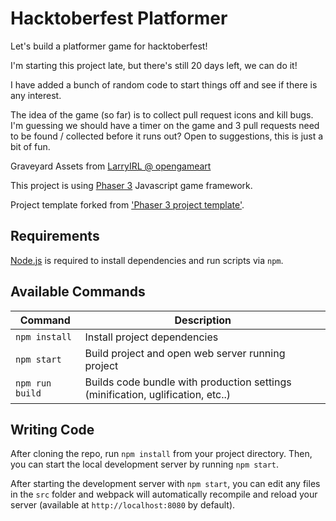 # Hacktoberfest Platformer

Let's build a platformer game for hacktoberfest!

I'm starting this project late, but there's still 20 days left, we can do it!

I have added a bunch of random code to start things off and see if there is any interest.

The idea of the game (so far) is to collect pull request icons and kill bugs. I'm guessing we should have a timer on the game and 3 pull requests need to be found / collected before it runs out? Open to suggestions, this is just a bit of fun.

Graveyard Assets from [LarryIRL @ opengameart](https://opengameart.org/content/seamless-2d-graveyard-background)

This project is using [Phaser 3](https://www.phaser.io/phaser3) Javascript game framework.

Project template forked from ['Phaser 3 project template'](https://github.com/photonstorm/phaser3-project-template).

## Requirements

[Node.js](https://nodejs.org) is required to install dependencies and run scripts via `npm`.

## Available Commands

| Command         | Description                                                                     |
| --------------- | ------------------------------------------------------------------------------- |
| `npm install`   | Install project dependencies                                                    |
| `npm start`     | Build project and open web server running project                               |
| `npm run build` | Builds code bundle with production settings (minification, uglification, etc..) |

## Writing Code

After cloning the repo, run `npm install` from your project directory. Then, you can start the local development
server by running `npm start`.

After starting the development server with `npm start`, you can edit any files in the `src` folder
and webpack will automatically recompile and reload your server (available at `http://localhost:8080`
by default).
